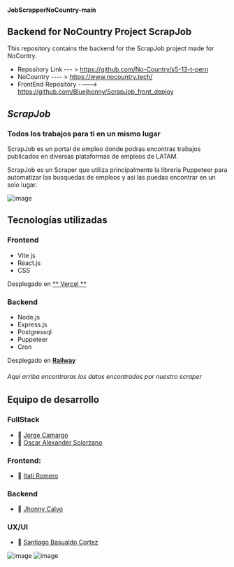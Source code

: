 #### JobScrapperNoCountry-main
## Backend for NoCountry Project ScrapJob
This repository contains the backend for the ScrapJob project made for NoContry.
- Repository Link --- > https://github.com/No-Country/s5-13-t-pern
- NoCountry ---- > https://www.nocountry.tech/ 
- FrontEnd Repository ----> https://github.com/Bluejhonny/ScrapJob_front_deploy

## *ScrapJob*
### Todos los trabajos para ti en un mismo lugar

ScrapJob es un portal de empleo donde podras encontras trabajos publicados en diversas plataformas de empleos de LATAM.

ScrapJob es un Scraper que utiliza principalmente la libreria Puppeteer para automatizar las busquedas de empleos y asi las puedas encontrar en un solo lugar.

![image](https://user-images.githubusercontent.com/59629654/206558192-19822e56-6d50-416a-a221-46f813e6082a.png)

## Tecnologías utilizadas

### Frontend

- Vite js
- React.js 
- CSS

Desplegado en [** Vercel **](https://scrap-job-front-deploy.vercel.app/)

### Backend

- Node.js
- Express.js
- Postgressql
- Puppeteer
- Cron 

Desplegado en [**Railway**](https://jobscrappernocountry-main-production.up.railway.app/api/v1/jobs/)
###### Aqui arriba encontraras los datos encontrados por nuestro scraper

## Equipo de desarrollo

### FullStack
- :strawberry: [Jorge Camargo](https://github.com/KuraiRantan)
- :strawberry: [Oscar Alexander Solorzano](https://github.com/OscarSolorzano)

### Frontend:
- :cherries: [Itati Romero](https://github.com/itati3911)

### Backend
- :grapes: [Jhonny Calvo](https://github.com/Bluejhonny)

### UX/UI
- :apple: [Santiago Basualdo Cortez](https://www.behance.net/santiagouxui)

![image](https://user-images.githubusercontent.com/59629654/206560605-7247ada0-31e0-4bbc-bf86-80f340c49782.png)
![image](https://user-images.githubusercontent.com/59629654/206719954-b692cd30-6940-4ed2-90e8-16be86483e82.png)
